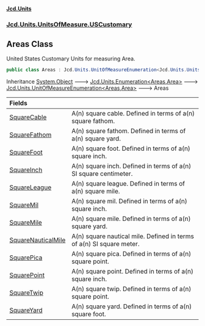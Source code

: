#### [Jcd.Units](index.md 'index')
### [Jcd.Units.UnitsOfMeasure.USCustomary](Jcd.Units.UnitsOfMeasure.USCustomary.md 'Jcd.Units.UnitsOfMeasure.USCustomary')

## Areas Class

United States Customary Units for measuring Area.

```csharp
public class Areas : Jcd.Units.UnitOfMeasureEnumeration<Jcd.Units.UnitsOfMeasure.USCustomary.Areas, Jcd.Units.UnitTypes.Area>
```

Inheritance [System.Object](https://docs.microsoft.com/en-us/dotnet/api/System.Object 'System.Object') &#129106; [Jcd.Units.Enumeration&lt;](Jcd.Units.Enumeration_TEnumeration,T_.md 'Jcd.Units.Enumeration<TEnumeration,T>')[Areas](Jcd.Units.UnitsOfMeasure.USCustomary.Areas.md 'Jcd.Units.UnitsOfMeasure.USCustomary.Areas')[,](Jcd.Units.Enumeration_TEnumeration,T_.md 'Jcd.Units.Enumeration<TEnumeration,T>')[Area](Jcd.Units.UnitTypes.Area.md 'Jcd.Units.UnitTypes.Area')[&gt;](Jcd.Units.Enumeration_TEnumeration,T_.md 'Jcd.Units.Enumeration<TEnumeration,T>') &#129106; [Jcd.Units.UnitOfMeasureEnumeration&lt;](Jcd.Units.UnitOfMeasureEnumeration_TEnumeration,T_.md 'Jcd.Units.UnitOfMeasureEnumeration<TEnumeration,T>')[Areas](Jcd.Units.UnitsOfMeasure.USCustomary.Areas.md 'Jcd.Units.UnitsOfMeasure.USCustomary.Areas')[,](Jcd.Units.UnitOfMeasureEnumeration_TEnumeration,T_.md 'Jcd.Units.UnitOfMeasureEnumeration<TEnumeration,T>')[Area](Jcd.Units.UnitTypes.Area.md 'Jcd.Units.UnitTypes.Area')[&gt;](Jcd.Units.UnitOfMeasureEnumeration_TEnumeration,T_.md 'Jcd.Units.UnitOfMeasureEnumeration<TEnumeration,T>') &#129106; Areas

| Fields | |
| :--- | :--- |
| [SquareCable](Jcd.Units.UnitsOfMeasure.USCustomary.Areas.SquareCable.md 'Jcd.Units.UnitsOfMeasure.USCustomary.Areas.SquareCable') | A(n) square cable. Defined in terms of a(n) square fathom. |
| [SquareFathom](Jcd.Units.UnitsOfMeasure.USCustomary.Areas.SquareFathom.md 'Jcd.Units.UnitsOfMeasure.USCustomary.Areas.SquareFathom') | A(n) square fathom. Defined in terms of a(n) square yard. |
| [SquareFoot](Jcd.Units.UnitsOfMeasure.USCustomary.Areas.SquareFoot.md 'Jcd.Units.UnitsOfMeasure.USCustomary.Areas.SquareFoot') | A(n) square foot. Defined in terms of a(n) square inch. |
| [SquareInch](Jcd.Units.UnitsOfMeasure.USCustomary.Areas.SquareInch.md 'Jcd.Units.UnitsOfMeasure.USCustomary.Areas.SquareInch') | A(n) square inch. Defined in terms of a(n) SI square centimeter. |
| [SquareLeague](Jcd.Units.UnitsOfMeasure.USCustomary.Areas.SquareLeague.md 'Jcd.Units.UnitsOfMeasure.USCustomary.Areas.SquareLeague') | A(n) square league. Defined in terms of a(n) square mile. |
| [SquareMil](Jcd.Units.UnitsOfMeasure.USCustomary.Areas.SquareMil.md 'Jcd.Units.UnitsOfMeasure.USCustomary.Areas.SquareMil') | A(n) square mil. Defined in terms of a(n) square inch. |
| [SquareMile](Jcd.Units.UnitsOfMeasure.USCustomary.Areas.SquareMile.md 'Jcd.Units.UnitsOfMeasure.USCustomary.Areas.SquareMile') | A(n) square mile. Defined in terms of a(n) square yard. |
| [SquareNauticalMile](Jcd.Units.UnitsOfMeasure.USCustomary.Areas.SquareNauticalMile.md 'Jcd.Units.UnitsOfMeasure.USCustomary.Areas.SquareNauticalMile') | A(n) square nautical mile. Defined in terms of a(n) SI square meter. |
| [SquarePica](Jcd.Units.UnitsOfMeasure.USCustomary.Areas.SquarePica.md 'Jcd.Units.UnitsOfMeasure.USCustomary.Areas.SquarePica') | A(n) square pica. Defined in terms of a(n) square point. |
| [SquarePoint](Jcd.Units.UnitsOfMeasure.USCustomary.Areas.SquarePoint.md 'Jcd.Units.UnitsOfMeasure.USCustomary.Areas.SquarePoint') | A(n) square point. Defined in terms of a(n) square inch. |
| [SquareTwip](Jcd.Units.UnitsOfMeasure.USCustomary.Areas.SquareTwip.md 'Jcd.Units.UnitsOfMeasure.USCustomary.Areas.SquareTwip') | A(n) square twip. Defined in terms of a(n) square point. |
| [SquareYard](Jcd.Units.UnitsOfMeasure.USCustomary.Areas.SquareYard.md 'Jcd.Units.UnitsOfMeasure.USCustomary.Areas.SquareYard') | A(n) square yard. Defined in terms of a(n) square foot. |
